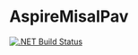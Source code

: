 # AspireMisalPav

[![.NET Build Status](https://github.com/ak47akshaykulkarni/AspireMisalPav/actions/workflows/dotnet.yml/badge.svg)](https://github.com/ak47akshaykulkarni/AspireMisalPav/actions/workflows/dotnet.yml)